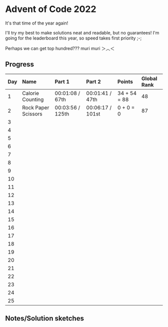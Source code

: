 # Advent of Code 2022

It's that time of the year again!

I'll try my best to make solutions neat and readable, but no guarantees! 
I'm going for the leaderboard this year, so speed takes first priority ;-;

Perhaps we can get top hundred??? muri muri ＞︿＜

## Progress


| Day | Name                | Part 1             | Part 2           | Points       | Global Rank |
| --- | :------------------ | :----------------- | :--------------- | :----------- | :---------- |
| 1   | Calorie Counting    | 00:01:08 / 67th    | 00:01:41 / 47th  | 34 + 54 = 88 | 48          |
| 2   | Rock Paper Scissors | 00:03:56   / 125th | 00:06:17 / 101st | 0 + 0 = 0    | 87          |
| 3   |                     |                    |                  |              |             |
| 4   |                     |                    |                  |              |             |
| 5   |                     |                    |                  |              |             |
| 6   |                     |                    |                  |              |             |
| 7   |                     |                    |                  |              |             |
| 8   |                     |                    |                  |              |             |
| 9   |                     |                    |                  |              |             |
| 10  |                     |                    |                  |              |             |
| 11  |                     |                    |                  |              |             |
| 12  |                     |                    |                  |              |             |
| 13  |                     |                    |                  |              |             |
| 14  |                     |                    |                  |              |             |
| 15  |                     |                    |                  |              |             |
| 16  |                     |                    |                  |              |             |
| 17  |                     |                    |                  |              |             |
| 18  |                     |                    |                  |              |             |
| 19  |                     |                    |                  |              |             |
| 20  |                     |                    |                  |              |             |
| 21  |                     |                    |                  |              |             |
| 22  |                     |                    |                  |              |             |
| 23  |                     |                    |                  |              |             |
| 24  |                     |                    |                  |              |             |
| 25  |                     |                    |                  |              |             |

## Notes/Solution sketches
